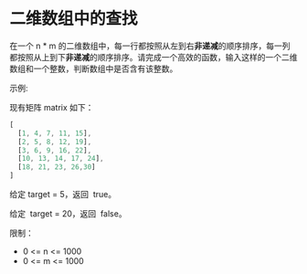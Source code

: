 # 二维数组中的查找

在一个 n \* m 的二维数组中，每一行都按照从左到右**非递减**的顺序排序，每一列都按照从上到下**非递减**的顺序排序。请完成一个高效的函数，输入这样的一个二维数组和一个整数，判断数组中是否含有该整数。

示例:

现有矩阵 matrix 如下：

```js
[ 
  [1, 4, 7, 11, 15], 
  [2, 5, 8, 12, 19], 
  [3, 6, 9, 16, 22], 
  [10, 13, 14, 17, 24], 
  [18, 21, 23, 26,30]
]
```

给定 target = 5，返回  true。

给定  target = 20，返回  false。

限制：

- 0 <= n <= 1000
- 0 <= m <= 1000

